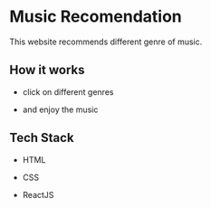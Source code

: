 
# Music Recomendation

This website recommends different genre of music.

## How it works

-  click on different genres

-  and enjoy the music


## Tech Stack

- HTML

- CSS

- ReactJS
  
